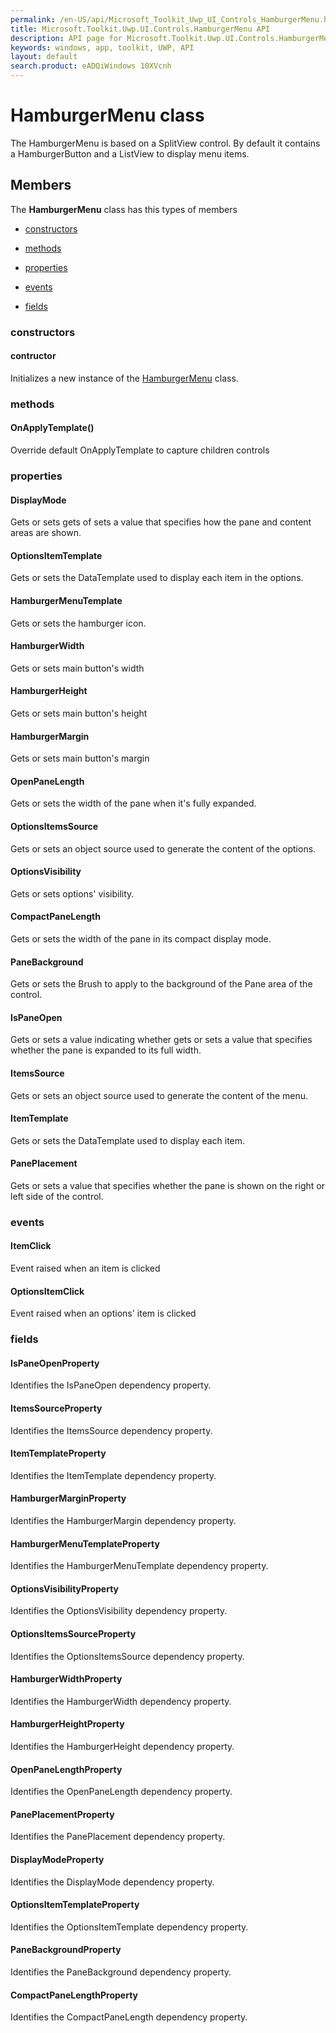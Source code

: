 ```yaml
---
permalink: /en-US/api/Microsoft_Toolkit_Uwp_UI_Controls_HamburgerMenu.htm
title: Microsoft.Toolkit.Uwp.UI.Controls.HamburgerMenu API 
description: API page for Microsoft.Toolkit.Uwp.UI.Controls.HamburgerMenu
keywords: windows, app, toolkit, UWP, API
layout: default
search.product: eADQiWindows 10XVcnh
---
```



# HamburgerMenu class

The HamburgerMenu is based on a SplitView control. By default it contains a HamburgerButton and a ListView to display menu items.

## Members

The **HamburgerMenu** class has this types of members

* [constructors](#constructors)

* [methods](#methods)

* [properties](#properties)

* [events](#events)

* [fields](#fields)

### constructors

#### contructor

Initializes a new instance of the [HamburgerMenu](Microsoft_Toolkit_Uwp_UI_Controls_HamburgerMenu.htm) class.

### methods

#### OnApplyTemplate()

Override default OnApplyTemplate to capture children controls

### properties

#### DisplayMode

Gets or sets gets of sets a value that specifies how the pane and content areas are shown.

#### OptionsItemTemplate

Gets or sets the DataTemplate used to display each item in the options.

#### HamburgerMenuTemplate

Gets or sets the hamburger icon.

#### HamburgerWidth

Gets or sets main button's width

#### HamburgerHeight

Gets or sets main button's height

#### HamburgerMargin

Gets or sets main button's margin

#### OpenPaneLength

Gets or sets the width of the pane when it's fully expanded.

#### OptionsItemsSource

Gets or sets an object source used to generate the content of the options.

#### OptionsVisibility

Gets or sets options' visibility.

#### CompactPaneLength

Gets or sets the width of the pane in its compact display mode.

#### PaneBackground

Gets or sets the Brush to apply to the background of the Pane area of the control.

#### IsPaneOpen

Gets or sets a value indicating whether gets or sets a value that specifies whether the pane is expanded to its full width.

#### ItemsSource

Gets or sets an object source used to generate the content of the menu.

#### ItemTemplate

Gets or sets the DataTemplate used to display each item.

#### PanePlacement

Gets or sets a value that specifies whether the pane is shown on the right or left side of the control.

### events

#### ItemClick

Event raised when an item is clicked

#### OptionsItemClick

Event raised when an options' item is clicked

### fields

#### IsPaneOpenProperty

Identifies the IsPaneOpen dependency property.

#### ItemsSourceProperty

Identifies the ItemsSource dependency property.

#### ItemTemplateProperty

Identifies the ItemTemplate dependency property.

#### HamburgerMarginProperty

Identifies the HamburgerMargin dependency property.

#### HamburgerMenuTemplateProperty

Identifies the HamburgerMenuTemplate dependency property.

#### OptionsVisibilityProperty

Identifies the OptionsVisibility dependency property.

#### OptionsItemsSourceProperty

Identifies the OptionsItemsSource dependency property.

#### HamburgerWidthProperty

Identifies the HamburgerWidth dependency property.

#### HamburgerHeightProperty

Identifies the HamburgerHeight dependency property.

#### OpenPaneLengthProperty

Identifies the OpenPaneLength dependency property.

#### PanePlacementProperty

Identifies the PanePlacement dependency property.

#### DisplayModeProperty

Identifies the DisplayMode dependency property.

#### OptionsItemTemplateProperty

Identifies the OptionsItemTemplate dependency property.

#### PaneBackgroundProperty

Identifies the PaneBackground dependency property.

#### CompactPaneLengthProperty

Identifies the CompactPaneLength dependency property.
